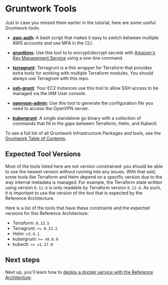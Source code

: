 # Gruntwork Tools

Just in case you missed them earlier in the tutorial, here are some useful Gruntwork tools:

- **[aws-auth](https://github.com/maxar-infrastructure/module-security/tree/master/modules/aws-auth):** A bash script that
makes it easy to switch between multiple AWS accounts and use MFA in the CLI.

- **[gruntkms](https://github.com/maxar-infrastructure/gruntkms)**: Use this tool to to encrypt/decrypt secrets with 
  [Amazon's Key Management Service](https://aws.amazon.com/documentation/kms/) using a one-line command.

- **[terragrunt](https://github.com/maxar-infrastructure/terragrunt)**: Terragrunt is a thin wrapper for Terraform that provides
  extra tools for working with multiple Terraform modules. You should always use Terragrunt with this repo.

- **[ssh-grunt](https://github.com/maxar-infrastructure/module-security/tree/master/modules/ssh-grunt)**: Your EC2 Instances use
  this tool to allow SSH access to be managed via the IAM User console.

- **[openvpn-admin](https://github.com/maxar-infrastructure/package-openvpn/releases)**: Use this tool to generate the 
  configuration file you need to access the OpenVPN server.  
- **[kubergrunt](https://github.com/maxar-infrastructure/kubergrunt)**: A single standalone go binary with a collection of
  commands that fill in the gaps between Terraform, Helm, and Kubectl.

To see a full list of all Gruntwork Infrastructure Packages and tools, see the [Gruntwork Table of 
Contents](https://github.com/maxar-infrastructure/toc).


## Expected Tool Versions

Most of the tools listed here are not version constrained: you should be able to use the newest version without running
into any issues. With that said, some tools like Terraform and Helm depend on a specific version due to the way internal
metadata is managed. For example, the Terraform state written using version `0.12.6` is only readable by Terraform
version `0.12.6`. As such, it is important to use the version of the tool that is expected by the Reference
Architecture.

Here is a list of the tools that have these constraints and the expected versions for this Reference Architecture:

- Terraform: `0.13.5`
- Terragrunt: `>= 0.23.2`
- Helm: `v3.4.1`
- kubergrunt: `>= v0.6.9`
- kubectl: `>= v1.17.0`


## Next steps

Next up, you'll learn how to [deploy a docker service with the Reference Architecture](11-deploying-a-docker-service.md).
